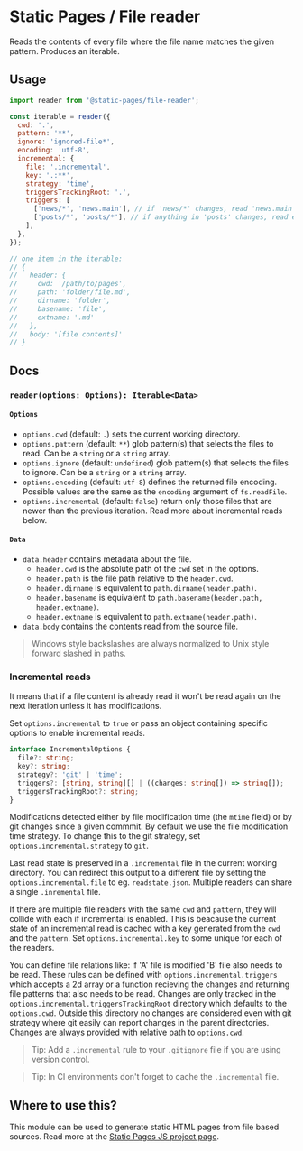 # Static Pages / File reader
Reads the contents of every file where the file name matches the given pattern. Produces an iterable.

## Usage
```js
import reader from '@static-pages/file-reader';

const iterable = reader({
  cwd: '.',
  pattern: '**',
  ignore: 'ignored-file*',
  encoding: 'utf-8',
  incremental: {
    file: '.incremental',
    key: '.:**',
    strategy: 'time',
    triggersTrackingRoot: '.',
    triggers: [
      ['news/*', 'news.main'], // if 'news/*' changes, read 'news.main' too
      ['posts/*', 'posts/*'], // if anything in 'posts' changes, read everything
    ],
  },
});

// one item in the iterable:
// {
//   header: {
//     cwd: '/path/to/pages',
//     path: 'folder/file.md',
//     dirname: 'folder',
//     basename: 'file',
//     extname: '.md'
//   },
//   body: '[file contents]'
// }
```

## Docs

### __`reader(options: Options): Iterable<Data>`__

#### `Options`
- `options.cwd` (default: `.`) sets the current working directory.
- `options.pattern` (default: `**`) glob pattern(s) that selects the files to read. Can be a `string` or a `string` array.
- `options.ignore` (default: `undefined`) glob pattern(s) that selects the files to ignore. Can be a `string` or a `string` array.
- `options.encoding` (default: `utf-8`) defines the returned file encoding. Possible values are the same as the `encoding` argument of `fs.readFile`.
- `options.incremental` (default: `false`) return only those files that are newer than the previous iteration. Read more about incremental reads below.

#### `Data`
- `data.header` contains metadata about the file.
  - `header.cwd` is the absolute path of the `cwd` set in the options.
  - `header.path` is the file path relative to the `header.cwd`.
  - `header.dirname` is equivalent to `path.dirname(header.path)`.
  - `header.basename` is equivalent to `path.basename(header.path, header.extname)`.
  - `header.extname` is equivalent to `path.extname(header.path)`.
- `data.body` contains the contents read from the source file.

> Windows style backslashes are always normalized to Unix style forward slashed in paths.

### Incremental reads
It means that if a file content is already read it won't be read again on the next iteration unless it has modifications.

Set `options.incremental` to `true` or pass an object containing specific options to enable incremental reads.

```ts
interface IncrementalOptions {
  file?: string;
  key?: string;
  strategy?: 'git' | 'time';
  triggers?: [string, string][] | ((changes: string[]) => string[]);
  triggersTrackingRoot?: string;
}
```

Modifications detected either by file modification time (the `mtime` field) or by git changes since a given commmit. By default we use the file modification time strategy.
To change this to the git strategy, set `options.incremental.strategy` to `git`.

Last read state is preserved in a `.incremental` file in the current working directory. You can redirect this output to a different file by setting the `options.incremental.file` to eg. `readstate.json`. Multiple readers can share a single `.inremental` file.

If there are multiple file readers with the same `cwd` and `pattern`, they will collide with each if incremental is enabled. This is beacause the current state of an incremental read is cached with a key generated from the `cwd` and the `pattern`. Set `options.incremental.key` to some unique for each of the readers.

You can define file relations like: if 'A' file is modified 'B' file also needs to be read.
These rules can be defined with `options.incremental.triggers` which accepts a 2d array or a function recieving the changes and returning file patterns that also needs to be read.
Changes are only tracked in the `options.incremental.triggersTrackingRoot` directory which defaults to the `options.cwd`. Outside this directory no changes are considered even with git strategy where git easily can report changes in the parent directories. Changes are always provided with relative path to `options.cwd`.

> Tip: Add a `.incremental` rule to your `.gitignore` file if you are using version control.

> Tip: In CI environments don't forget to cache the `.incremental` file.

## Where to use this?
This module can be used to generate static HTML pages from file based sources. Read more at the [Static Pages JS project page](https://staticpagesjs.github.io/).
